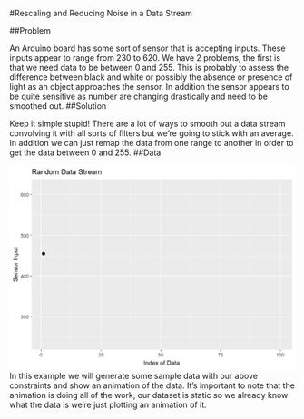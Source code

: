 #Rescaling and Reducing Noise in a Data Stream

##Problem

An Arduino board has some sort of sensor that is accepting inputs. These inputs appear to range from 230 to 620. We have 2 problems, the first is that we need data to be between 0 and 255. This is probably to assess the difference between black and white or possibly the absence or presence of light as an object approaches the sensor. In addition the sensor appears to be quite sensitive as number are changing drastically and need to be smoothed out.
##Solution

Keep it simple stupid! There are a lot of ways to smooth out a data stream convolving it with all sorts of filters but we’re going to stick with an average. In addition we can just remap the data from one range to another in order to get the data between 0 and 255.
##Data

![til](https://github.com/henryngann/Rescaling-and-Reducing-Noise-in-a-Data-Stream/blob/main/download.gif)
In this example we will generate some sample data with our above constraints and show an animation of the data. It’s important to note that the animation is doing all of the work, our dataset is static so we already know what the data is we’re just plotting an animation of it.

